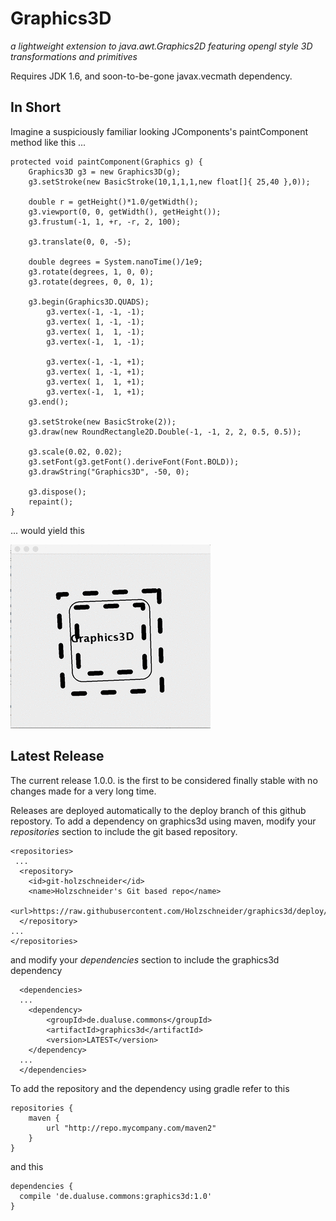 Graphics3D
==========
*a lightweight extension to java.awt.Graphics2D featuring opengl style 3D transformations and primitives*

Requires JDK 1.6, and soon-to-be-gone javax.vecmath dependency.
 

In Short
--------

Imagine a suspiciously familiar looking JComponents's paintComponent method like this ...

	protected void paintComponent(Graphics g) {
		Graphics3D g3 = new Graphics3D(g);
		g3.setStroke(new BasicStroke(10,1,1,1,new float[]{ 25,40 },0));
		
		double r = getHeight()*1.0/getWidth();
		g3.viewport(0, 0, getWidth(), getHeight());
		g3.frustum(-1, 1, +r, -r, 2, 100);
		
		g3.translate(0, 0, -5);

		double degrees = System.nanoTime()/1e9;
		g3.rotate(degrees, 1, 0, 0);
		g3.rotate(degrees, 0, 0, 1);

		g3.begin(Graphics3D.QUADS);
			g3.vertex(-1, -1, -1);
			g3.vertex( 1, -1, -1);
			g3.vertex( 1,  1, -1);
			g3.vertex(-1,  1, -1);

			g3.vertex(-1, -1, +1);
			g3.vertex( 1, -1, +1);
			g3.vertex( 1,  1, +1);
			g3.vertex(-1,  1, +1);
		g3.end();
		
		g3.setStroke(new BasicStroke(2));		
		g3.draw(new RoundRectangle2D.Double(-1, -1, 2, 2, 0.5, 0.5));
		
		g3.scale(0.02, 0.02);
		g3.setFont(g3.getFont().deriveFont(Font.BOLD));
		g3.drawString("Graphics3D", -50, 0);
		
		g3.dispose();
		repaint();
	}
		
... would yield this  

<img src="doc/demo.gif" />


Latest Release
-------

The current release 1.0.0. is the first to be considered finally stable with no changes made for a very long time.

Releases are deployed automatically to the deploy branch of this github repostory. 
To add a dependency on graphics3d using maven, modify your *repositories* section to include the git based repository.

	<repositories>
	 ...
	  <repository>
	    <id>git-holzschneider</id>
	    <name>Holzschneider's Git based repo</name>
	    <url>https://raw.githubusercontent.com/Holzschneider/graphics3d/deploy/</url>
	  </repository>
	...
	</repositories>
	
and modify your *dependencies* section to include the graphics3d dependency
 
	  <dependencies>
	  ...
	  	<dependency>
	  		<groupId>de.dualuse.commons</groupId>
	  		<artifactId>graphics3d</artifactId>
	  		<version>LATEST</version>
	  	</dependency>
	  ...
	  </dependencies>


To add the repository and the dependency using gradle refer to this

	repositories {
	    maven {
	        url "http://repo.mycompany.com/maven2"
	    }
	}

and this

	dependencies {
	  compile 'de.dualuse.commons:graphics3d:1.0'
	}



